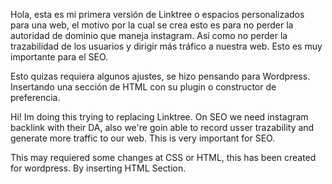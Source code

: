 Hola, esta es mi primera versión de Linktree o espacios personalizados para una web, el motivo por la cual se crea esto es para no perder la autoridad de dominio que maneja instagram. Así como no perder la trazabilidad de los usuarios y dirigir más tráfico a nuestra web. Esto es muy importante para el SEO.

Esto quizas requiera algunos ajustes, se hizo pensando para Wordpress. Insertando una sección de HTML con su plugin o constructor de preferencia.

Hi! Im doing this trying to replacing Linktree. On SEO we need instagram backlink with their DA, also we're goin able to record usser trazability and generate more traffic to our web. This is very important for SEO.

This may requiered some changes at CSS or HTML, this has been created for wordpress. By inserting HTML Section.